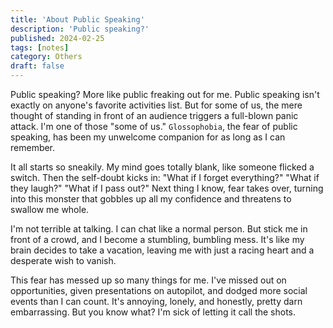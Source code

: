 ```yaml
---
title: 'About Public Speaking'
description: 'Public speaking?'
published: 2024-02-25
tags: [notes]
category: Others
draft: false
---
```


Public speaking? More like public freaking out for me. Public speaking isn't exactly on anyone's favorite activities list. But for some of us, the mere thought of standing in front of an audience triggers a full-blown panic attack. I'm one of those "some of us." `Glossophobia`, the fear of public speaking, has been my unwelcome companion for as long as I can remember.

It all starts so sneakily. My mind goes totally blank, like someone flicked a switch. Then the self-doubt kicks in: "What if I forget everything?" "What if they laugh?" "What if I pass out?" Next thing I know, fear takes over, turning into this monster that gobbles up all my confidence and threatens to swallow me whole.

I'm not terrible at talking. I can chat like a normal person. But stick me in front of a crowd, and I become a stumbling, bumbling mess. It's like my brain decides to take a vacation, leaving me with just a racing heart and a desperate wish to vanish.

This fear has messed up so many things for me. I've missed out on opportunities, given presentations on autopilot, and dodged more social events than I can count. It's annoying, lonely, and honestly, pretty darn embarrassing. But you know what? I'm sick of letting it call the shots.
